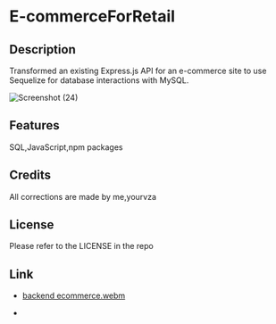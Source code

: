 # E-commerceForRetail


## Description
Transformed an existing Express.js API for an e-commerce site to use Sequelize for database interactions with MySQL. 

![Screenshot (24)](https://github.com/user-attachments/assets/bea275e1-4773-4d51-befd-32023338136a)


## Features
SQL,JavaScript,npm packages

## Credits
All corrections are made by me,yourvza


## License 
Please refer to the LICENSE in the repo

## Link
* [backend ecommerce.webm](https://github.com/user-attachments/assets/98cfb286-9182-4f94-8260-33bd6245371f)

* 
